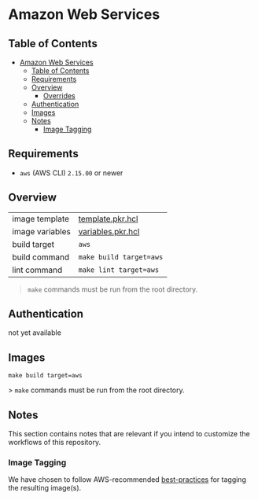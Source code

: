 # Amazon Web Services

## Table of Contents

<!-- TOC -->
* [Amazon Web Services](#amazon-web-services)
  * [Table of Contents](#table-of-contents)
  * [Requirements](#requirements)
  * [Overview](#overview)
    * [Overrides](#overrides)
  * [Authentication](#authentication)
  * [Images](#images)
  * [Notes](#notes)
    * [Image Tagging](#image-tagging)
<!-- TOC -->

## Requirements

- `aws` (AWS CLI) `2.15.00` or newer

## Overview

|                 |                                          |
|-----------------|------------------------------------------|
| image template  | [template.pkr.hcl](./template.pkr.hcl)   |
| image variables | [variables.pkr.hcl](./variables.pkr.hcl) |
| build target    | `aws`                                    |
| build command   | `make build target=aws`                  |
| lint command    | `make lint target=aws`                   |

> `make` commands must be run from the root directory.

## Authentication

not yet available

## Images

```shell
make build target=aws
```

️> `make` commands must be run from the root directory.

## Notes

This section contains notes that are relevant if you intend to customize the workflows of this repository.

### Image Tagging

We have chosen to follow AWS-recommended [best-practices](https://docs.aws.amazon.com/whitepapers/latest/tagging-best-practices/adopt-a-standardized-approach-for-tag-names.html) for tagging the resulting image(s).
